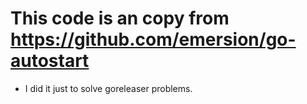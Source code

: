 # This code is an copy from https://github.com/emersion/go-autostart

- I did it just to solve goreleaser problems.